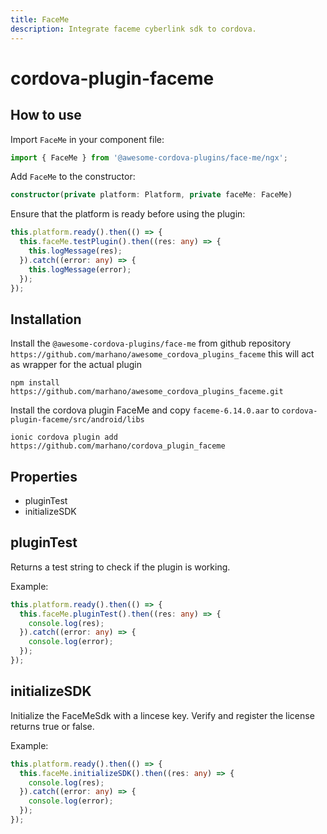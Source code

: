 ```yaml
---
title: FaceMe
description: Integrate faceme cyberlink sdk to cordova.
---
```

<!--
# license: Licensed to the Apache Software Foundation (ASF) under one
#         or more contributor license agreements.  See the NOTICE file
#         distributed with this work for additional information
#         regarding copyright ownership.  The ASF licenses this file
#         to you under the Apache License, Version 2.0 (the
#         "License"); you may not use this file except in compliance
#         with the License.  You may obtain a copy of the License at
#
#           http://www.apache.org/licenses/LICENSE-2.0
#
#         Unless required by applicable law or agreed to in writing,
#         software distributed under the License is distributed on an
#         "AS IS" BASIS, WITHOUT WARRANTIES OR CONDITIONS OF ANY
#         KIND, either express or implied.  See the License for the
#         specific language governing permissions and limitations
#         under the License.
-->

# cordova-plugin-faceme

<!-- [![Android Testsuite](https://github.com/apache/cordova-plugin-device/actions/workflows/android.yml/badge.svg)](https://github.com/apache/cordova-plugin-device/actions/workflows/android.yml) [![Chrome Testsuite](https://github.com/apache/cordova-plugin-device/actions/workflows/chrome.yml/badge.svg)](https://github.com/apache/cordova-plugin-device/actions/workflows/chrome.yml) [![iOS Testsuite](https://github.com/apache/cordova-plugin-device/actions/workflows/ios.yml/badge.svg)](https://github.com/apache/cordova-plugin-device/actions/workflows/ios.yml) [![Lint Test](https://github.com/apache/cordova-plugin-device/actions/workflows/lint.yml/badge.svg)](https://github.com/apache/cordova-plugin-device/actions/workflows/lint.yml) -->

## How to use

Import `FaceMe` in your component file:

```ts
import { FaceMe } from '@awesome-cordova-plugins/face-me/ngx';
```

Add `FaceMe` to the constructor:
```ts
constructor(private platform: Platform, private faceMe: FaceMe)
```
Ensure that the platform is ready before using the plugin:
```ts
this.platform.ready().then(() => {
  this.faceMe.testPlugin().then((res: any) => {
    this.logMessage(res);
  }).catch((error: any) => {
    this.logMessage(error);
  });
});
```

## Installation
Install the `@awesome-cordova-plugins/face-me` from github repository `https://github.com/marhano/awesome_cordova_plugins_faceme` this will act as wrapper for the actual plugin

    npm install https://github.com/marhano/awesome_cordova_plugins_faceme.git

Install the cordova plugin FaceMe and copy `faceme-6.14.0.aar` to `cordova-plugin-faceme/src/android/libs`

    ionic cordova plugin add https://github.com/marhano/cordova_plugin_faceme
    

## Properties

- pluginTest
- initializeSDK

## pluginTest

Returns a test string to check if the plugin is working.

Example:

```ts
this.platform.ready().then(() => {
  this.faceMe.pluginTest().then((res: any) => {
    console.log(res);
  }).catch((error: any) => {
    console.log(error);
  });
});
```

## initializeSDK

Initialize the FaceMeSdk with a lincese key. Verify and register the license returns true or false.

Example:

```ts
this.platform.ready().then(() => {
  this.faceMe.initializeSDK().then((res: any) => {
    console.log(res);
  }).catch((error: any) => {
    console.log(error);
  });
});
```
